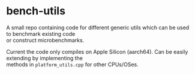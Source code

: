 # bench-utils

A small repo containing code for different generic utils which can be used to benchmark existing code\
or construct microbenchmarks.

Current the code only compiles on Apple Silicon (aarch64). Can be easily extending by implementing the\
methods in `platform_utils.cpp` for other CPUs/OSes.
